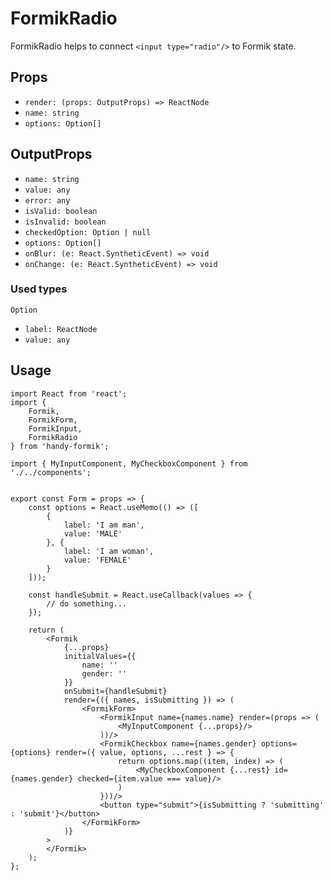 # FormikRadio

FormikRadio helps to connect `<input type="radio"/>` to Formik state.

## Props

* `render: (props: OutputProps) => ReactNode`
* `name: string`
* `options: Option[]`

## OutputProps

* `name: string`
* `value: any`
* `error: any`
* `isValid: boolean`
* `isInvalid: boolean`
* `checkedOption: Option | null`
* `options: Option[]`
* `onBlur: (e: React.SyntheticEvent) => void`
* `onChange: (e: React.SyntheticEvent) => void`

### Used types

`Option`
* `label: ReactNode`
* `value: any`


## Usage

```
import React from 'react';
import {
    Formik,
    FormikForm,
    FormikInput,
    FormikRadio
} from 'handy-formik';

import { MyInputComponent, MyCheckboxComponent } from './../components';


export const Form = props => {
    const options = React.useMemo(() => ([
        {
            label: 'I am man',
            value: 'MALE'
        }, {
            label: 'I am woman',
            value: 'FEMALE'
        }
    ]));

    const handleSubmit = React.useCallback(values => {
        // do something...
    });

    return (
        <Formik
            {...props}
            initialValues={{
                name: ''
                gender: ''
            }}
            onSubmit={handleSubmit}
            render={({ names, isSubmitting }) => (
                <FormikForm>
                    <FormikInput name={names.name} render=(props => (
                        <MyInputComponent {...props}/>
                    ))/>
                    <FormikCheckbox name={names.gender} options={options} render=({ value, options, ...rest } => {
                        return options.map((item, index) => (
                            <MyCheckboxComponent {...rest} id={names.gender} checked={item.value === value}/>
                        )
                    }))/>
                    <button type="submit">{isSubmitting ? 'submitting' : 'submit'}</button>
                </FormikForm>
            )}
        >
        </Formik>
    );
};
```
